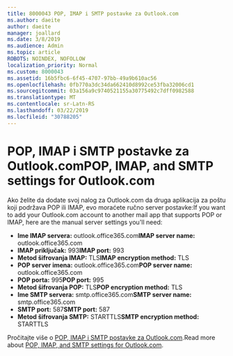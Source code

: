 ```yaml
---
title: 8000043 POP, IMAP i SMTP postavke za Outlook.com
ms.author: daeite
author: daeite
manager: joallard
ms.date: 3/8/2019
ms.audience: Admin
ms.topic: article
ROBOTS: NOINDEX, NOFOLLOW
localization_priority: Normal
ms.custom: 8000043
ms.assetid: 16b5fbc6-6f45-4707-97bb-49a9b610ac56
ms.openlocfilehash: 0fb770a3dc34da662410d8992ce53fba32006cd1
ms.sourcegitcommit: 03a156a9c9740521155a30775492c7dff0982588
ms.translationtype: MT
ms.contentlocale: sr-Latn-RS
ms.lasthandoff: 03/22/2019
ms.locfileid: "30788205"
---
```

# <a name="pop-imap-and-smtp-settings-for-outlookcom"></a><span data-ttu-id="b340c-102">POP, IMAP i SMTP postavke za Outlook.com</span><span class="sxs-lookup"><span data-stu-id="b340c-102">POP, IMAP, and SMTP settings for Outlook.com</span></span>

<span data-ttu-id="b340c-103">Ako želite da dodate svoj nalog za Outlook.com da druga aplikacija za poštu koji podržava POP ili IMAP, evo moraćete ručno server postavke:</span><span class="sxs-lookup"><span data-stu-id="b340c-103">If you want to add your Outlook.com account to another mail app that supports POP or IMAP, here are the manual server settings you'll need:</span></span>
  
- <span data-ttu-id="b340c-104">**Ime IMAP servera:** outlook.office365.com</span><span class="sxs-lookup"><span data-stu-id="b340c-104">**IMAP server name:** outlook.office365.com</span></span> 
- <span data-ttu-id="b340c-105">**IMAP priključak:** 993</span><span class="sxs-lookup"><span data-stu-id="b340c-105">**IMAP port:** 993</span></span>   
- <span data-ttu-id="b340c-106">**Metod šifrovanja IMAP:** TLS</span><span class="sxs-lookup"><span data-stu-id="b340c-106">**IMAP encryption method:** TLS</span></span>   
- <span data-ttu-id="b340c-107">**POP server imena:** outlook.office365.com</span><span class="sxs-lookup"><span data-stu-id="b340c-107">**POP server name:** outlook.office365.com</span></span>  
- <span data-ttu-id="b340c-108">**POP porta:** 995</span><span class="sxs-lookup"><span data-stu-id="b340c-108">**POP port:** 995</span></span>  
- <span data-ttu-id="b340c-109">**Metod šifrovanja POP:** TLS</span><span class="sxs-lookup"><span data-stu-id="b340c-109">**POP encryption method:** TLS</span></span>  
- <span data-ttu-id="b340c-110">**Ime SMTP servera:** smtp.office365.com</span><span class="sxs-lookup"><span data-stu-id="b340c-110">**SMTP server name:** smtp.office365.com</span></span> 
- <span data-ttu-id="b340c-111">**SMTP port:** 587</span><span class="sxs-lookup"><span data-stu-id="b340c-111">**SMTP port:** 587</span></span> 
- <span data-ttu-id="b340c-112">**Metod šifrovanja SMTP:** STARTTLS</span><span class="sxs-lookup"><span data-stu-id="b340c-112">**SMTP encryption method:** STARTTLS</span></span> 

<span data-ttu-id="b340c-113">Pročitajte više o [POP, IMAP i SMTP postavke za Outlook.com](https://go.microsoft.com/fwlink/p/?linkid=2001402&amp;clcid=0x409).</span><span class="sxs-lookup"><span data-stu-id="b340c-113">Read more about [POP, IMAP, and SMTP settings for Outlook.com](https://go.microsoft.com/fwlink/p/?linkid=2001402&amp;clcid=0x409).</span></span>